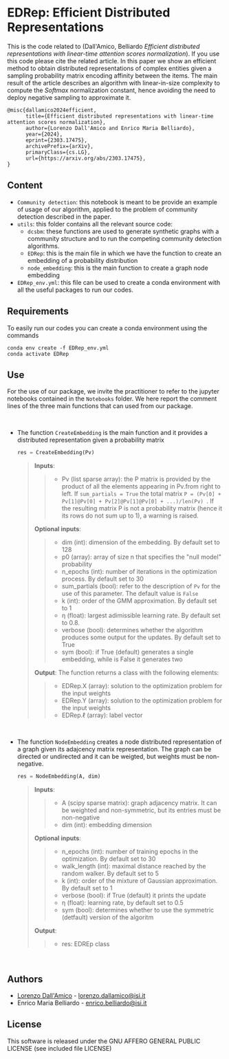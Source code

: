 # EDRep: Efficient Distributed Representations


This is the code related to (Dall'Amico, Belliardo *Efficient distributed representations with linear-time attention scores normalization*). If you use this code please cite the related article. In this paper we show an efficient method to obtain distributed representations of complex entities given a sampling probability matrix encoding affinity between the items. The main result of the article describes an algorithm with linear-in-size complexity to compute the *Softmax* normalization constant, hence avoiding the need to deploy negative sampling to approximate it.


```
@misc{dallamico2024efficient,
      title={Efficient distributed representations with linear-time attention scores normalization}, 
      author={Lorenzo Dall'Amico and Enrico Maria Belliardo},
      year={2024},
      eprint={2303.17475},
      archivePrefix={arXiv},
      primaryClass={cs.LG},
      url={https://arxiv.org/abs/2303.17475}, 
}
```

## Content

* `Community detection`: this notebook is meant to be provide an example of usage of our algorithm, applied to the problem of community detection described in the paper.
* `utils`: this folder contains all the relevant source code:
    * `dcsbm`: these functions are used to generate synthetic graphs with a community structure and to run the competing community detection algorithms.
    * `EDRep`: this is the main file in which we have the function to create an embedding of a probability distribution
    * `node_embedding`: this is the main function to create a graph node embedding
* `EDRep_env.yml`: this file can be used to create a conda environment with all the useful packages to run our codes.

## Requirements

To easily run our codes you can create a conda environment using the commands

```
conda env create -f EDRep_env.yml
conda activate EDRep
```

## Use

For the use of our package, we invite the practitioner to refer to the jupyter notebooks contained in the `Notebooks` folder. We here report the comment lines of the three main functions that can used from our package.

</br>

* The function `CreateEmbedding` is the main function and it provides a distributed representation given a probability matrix

    ```python
    res = CreateEmbedding(Pv)
    ```

    > **Inputs**:
    >
    >>   * Pv (list sparse array): the P matrix is provided by the product of all the elements appearing in Pv.from right to left. If `sum_partials = True` the total matrix `P = (Pv[0] + Pv[1]@Pv[0] + Pv[2]@Pv[1]@Pv[0] + ...)/len(Pv) `. If the resulting matrix P is not a probability matrix (hence it its rows do not sum up to 1), a warning is raised.
    >
    > **Optional inputs**:
    >
    >>   * dim (int): dimension of the embedding. By default set to 128
    >>   * p0 (array): array of size n that specifies the "null model" probability
    >>   * n_epochs (int): number of iterations in the optimization process. By default set to 30
    >>   * sum_partials (bool): refer to the description of `Pv` for the use of this parameter. The default value is `False`
    >>   * k (int): order of the GMM approximation. By default set to 1
    >>   * η (float): largest adimissible learning rate. By default set to 0.8.
    >>   * verbose (bool): determines whether the algorithm produces some output for the updates. By default set to True
    >>   * sym (bool): if True (default) generates a single embedding, while is False it generates two
    >
    >    
    > **Output**: The function returns a class with the following elements:
    >
    >>  * EDRep.X (array): solution to the optimization problem for the input weights
    >>  * EDRep.Y (array): solution to the optimization problem for the input weights
    >>  * EDRep.ℓ (array): label vector

</br>

* The function `NodeEmbedding` creates a node distributed representation of a graph given its adajcency matrix representation. The graph can be directed or undirected and it can be weigted, but weights must be non-negative.

    ```python
    res = NodeEmbedding(A, dim)
    ```

    > **Inputs**:
    >
    >>  * A (scipy sparse matrix): graph adjacency matrix. It can be weighted and non-symmetric, but its entries must be non-negative
    >>  * dim (int): embedding dimension
    >    
    > **Optional inputs**:
    >
    >>  * n_epochs (int): number of training epochs in the optimization. By default set to 30
    >>  * walk_length (int): maximal distance reached by the random walker. By default set to 5
    >>  * k (int): order of the mixture of Gaussian approximation. By default set to 1
    >>  * verbose (bool): if True (default) it prints the update
    >>  * η (float): learning rate, by default set to 0.5
    >>  * sym (bool): determines whether to use the symmetric (detfault) version of the algoritm
    >    
    > **Output**:
    >> * res: EDREp class

</br>

## Authors

* [Lorenzo Dall'Amico](https://lorenzodallamico.github.io/) - lorenzo.dallamico@isi.it
* Enrico Maria Belliardo - enrico.belliardo@isi.it

## License
This software is released under the GNU AFFERO GENERAL PUBLIC LICENSE (see included file LICENSE)

